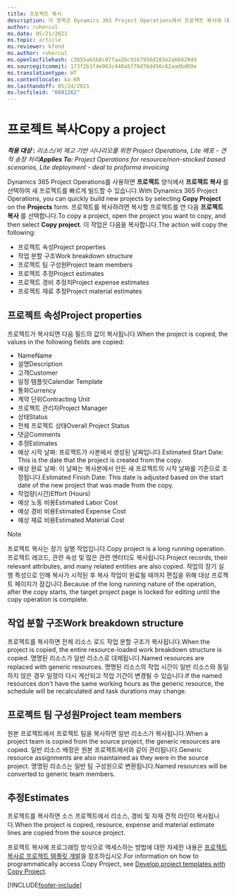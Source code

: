 ```yaml
---
title: 프로젝트 복사
description: 이 항목은 Dynamics 365 Project Operations에서 프로젝트 복사에 대한 정보를 제공합니다.
author: ruhercul
ms.date: 05/21/2021
ms.topic: article
ms.reviewer: kfend
ms.author: ruhercul
ms.openlocfilehash: c3055ab5b8c07faa2bc9167956d283e2a66029dd
ms.sourcegitcommit: 173f2b1f4e063c440a5f78d76d456c62aadbd89e
ms.translationtype: HT
ms.contentlocale: ko-KR
ms.lasthandoff: 05/24/2021
ms.locfileid: "6091262"
---
```

# <a name="copy-a-project"></a><span data-ttu-id="fb474-103">프로젝트 복사</span><span class="sxs-lookup"><span data-stu-id="fb474-103">Copy a project</span></span>

<span data-ttu-id="fb474-104">_**적용 대상 :** 리소스/비 재고 기반 시나리오를 위한 Project Operations, Lite 배포 - 견적 송장 처리_</span><span class="sxs-lookup"><span data-stu-id="fb474-104">_**Applies To:** Project Operations for resource/non-stocked based scenarios, Lite deployment - deal to proforma invoicing_</span></span>

<span data-ttu-id="fb474-105">Dynamics 365 Project Operations를 사용하면 **프로젝트** 양식에서 **프로젝트 복사** 를 선택하여 새 프로젝트를 빠르게 빌드할 수 있습니다.</span><span class="sxs-lookup"><span data-stu-id="fb474-105">With Dynamics 365 Project Operations, you can quickly build new projects by selecting **Copy Project** on the **Projects** form.</span></span> <span data-ttu-id="fb474-106">프로젝트를 복사하려면 복사할 프로젝트를 연 다음 **프로젝트 복사** 를 선택합니다.</span><span class="sxs-lookup"><span data-stu-id="fb474-106">To copy a project, open the project you want to copy, and then select **Copy project**.</span></span> <span data-ttu-id="fb474-107">이 작업은 다음을 복사합니다.</span><span class="sxs-lookup"><span data-stu-id="fb474-107">The action will copy the following:</span></span>

- <span data-ttu-id="fb474-108">프로젝트 속성</span><span class="sxs-lookup"><span data-stu-id="fb474-108">Project properties</span></span> 
- <span data-ttu-id="fb474-109">작업 분할 구조</span><span class="sxs-lookup"><span data-stu-id="fb474-109">Work breakdown structure</span></span>
- <span data-ttu-id="fb474-110">프로젝트 팀 구성원</span><span class="sxs-lookup"><span data-stu-id="fb474-110">Project team members</span></span>
- <span data-ttu-id="fb474-111">프로젝트 추정</span><span class="sxs-lookup"><span data-stu-id="fb474-111">Project estimates</span></span>
- <span data-ttu-id="fb474-112">프로젝트 경비 추정치</span><span class="sxs-lookup"><span data-stu-id="fb474-112">Project expense estimates</span></span>
- <span data-ttu-id="fb474-113">프로젝트 재료 추정</span><span class="sxs-lookup"><span data-stu-id="fb474-113">Project material estimates</span></span>

## <a name="project-properties"></a><span data-ttu-id="fb474-114">프로젝트 속성</span><span class="sxs-lookup"><span data-stu-id="fb474-114">Project properties</span></span>

<span data-ttu-id="fb474-115">프로젝트가 복사되면 다음 필드의 값이 복사됩니다.</span><span class="sxs-lookup"><span data-stu-id="fb474-115">When the project is copied, the values in the following fields are copied:</span></span>

- <span data-ttu-id="fb474-116">Name</span><span class="sxs-lookup"><span data-stu-id="fb474-116">Name</span></span>
- <span data-ttu-id="fb474-117">설명</span><span class="sxs-lookup"><span data-stu-id="fb474-117">Description</span></span>
- <span data-ttu-id="fb474-118">고객</span><span class="sxs-lookup"><span data-stu-id="fb474-118">Customer</span></span>
- <span data-ttu-id="fb474-119">일정 템플릿</span><span class="sxs-lookup"><span data-stu-id="fb474-119">Calendar Template</span></span>
- <span data-ttu-id="fb474-120">통화</span><span class="sxs-lookup"><span data-stu-id="fb474-120">Currency</span></span>
- <span data-ttu-id="fb474-121">계약 단위</span><span class="sxs-lookup"><span data-stu-id="fb474-121">Contracting Unit</span></span>
- <span data-ttu-id="fb474-122">프로젝트 관리자</span><span class="sxs-lookup"><span data-stu-id="fb474-122">Project Manager</span></span>
- <span data-ttu-id="fb474-123">상태</span><span class="sxs-lookup"><span data-stu-id="fb474-123">Status</span></span>
- <span data-ttu-id="fb474-124">전체 프로젝트 상태</span><span class="sxs-lookup"><span data-stu-id="fb474-124">Overall Project Status</span></span>
- <span data-ttu-id="fb474-125">댓글</span><span class="sxs-lookup"><span data-stu-id="fb474-125">Comments</span></span>
- <span data-ttu-id="fb474-126">추정</span><span class="sxs-lookup"><span data-stu-id="fb474-126">Estimates</span></span>
- <span data-ttu-id="fb474-127">예상 시작 날짜: 프로젝트가 사본에서 생성된 날짜입니다.</span><span class="sxs-lookup"><span data-stu-id="fb474-127">Estimated Start Date: This is the date that the project is created from the copy.</span></span>
- <span data-ttu-id="fb474-128">예상 완료 날짜: 이 날짜는 복사본에서 만든 새 프로젝트의 시작 날짜를 기준으로 조정됩니다.</span><span class="sxs-lookup"><span data-stu-id="fb474-128">Estimated Finish Date: This date is adjusted based on the start date of the new project that was made from the copy.</span></span>
- <span data-ttu-id="fb474-129">작업량(시간)</span><span class="sxs-lookup"><span data-stu-id="fb474-129">Effort (Hours)</span></span>
- <span data-ttu-id="fb474-130">예상 노동 비용</span><span class="sxs-lookup"><span data-stu-id="fb474-130">Estimated Labor Cost</span></span>
- <span data-ttu-id="fb474-131">예상 경비 비용</span><span class="sxs-lookup"><span data-stu-id="fb474-131">Estimated Expense Cost</span></span>
- <span data-ttu-id="fb474-132">예상 재료 비용</span><span class="sxs-lookup"><span data-stu-id="fb474-132">Estimated Material Cost</span></span>

> [!NOTE]
> <span data-ttu-id="fb474-133">프로젝트 복사는 장기 실행 작업입니다.</span><span class="sxs-lookup"><span data-stu-id="fb474-133">Copy project is a long running operation.</span></span> <span data-ttu-id="fb474-134">프로젝트 레코드, 관련 속성 및 많은 관련 엔터티도 복사됩니다.</span><span class="sxs-lookup"><span data-stu-id="fb474-134">Project records, their relevant attributes, and many related entities are also copied.</span></span> <span data-ttu-id="fb474-135">작업의 장기 실행 특성으로 인해 복사가 시작된 후 복사 작업이 완료될 때까지 편집을 위해 대상 프로젝트 페이지가 잠깁니다.</span><span class="sxs-lookup"><span data-stu-id="fb474-135">Because of the long running nature of the operation, after the copy starts, the target project page is locked for editing until the copy operation is complete.</span></span>

## <a name="work-breakdown-structure"></a><span data-ttu-id="fb474-136">작업 분할 구조</span><span class="sxs-lookup"><span data-stu-id="fb474-136">Work breakdown structure</span></span>

<span data-ttu-id="fb474-137">프로젝트를 복사하면 전체 리소스 로드 작업 분할 구조가 복사됩니다.</span><span class="sxs-lookup"><span data-stu-id="fb474-137">When the project is copied, the entire resource-loaded work breakdown structure is copied.</span></span> <span data-ttu-id="fb474-138">명명된 리소스가 일반 리소스로 대체됩니다.</span><span class="sxs-lookup"><span data-stu-id="fb474-138">Named resources are replaced with generic resources.</span></span> <span data-ttu-id="fb474-139">명명된 리소스의 작업 시간이 일반 리소스와 동일하지 않은 경우 일정이 다시 계산되고 작업 기간이 변경될 수 있습니다.</span><span class="sxs-lookup"><span data-stu-id="fb474-139">If the named resources don't have the same working hours as the generic resource, the schedule will be recalculated and task durations may change.</span></span>

## <a name="project-team-members"></a><span data-ttu-id="fb474-140">프로젝트 팀 구성원</span><span class="sxs-lookup"><span data-stu-id="fb474-140">Project team members</span></span>

<span data-ttu-id="fb474-141">원본 프로젝트에서 프로젝트 팀을 복사하면 일반 리소스가 복사됩니다.</span><span class="sxs-lookup"><span data-stu-id="fb474-141">When a project team is copied from the source project, the generic resources are copied.</span></span> <span data-ttu-id="fb474-142">일반 리소스 배정은 원본 프로젝트에서와 같이 관리됩니다.</span><span class="sxs-lookup"><span data-stu-id="fb474-142">Generic resource assignments are also maintained as they were in the source project.</span></span> <span data-ttu-id="fb474-143">명명된 리소스는 일반 팀 구성원으로 변환됩니다.</span><span class="sxs-lookup"><span data-stu-id="fb474-143">Named resources will be converted to generic team members.</span></span>

## <a name="estimates"></a><span data-ttu-id="fb474-144">추정</span><span class="sxs-lookup"><span data-stu-id="fb474-144">Estimates</span></span>

<span data-ttu-id="fb474-145">프로젝트를 복사하면 소스 프로젝트에서 리소스, 경비 및 자재 견적 라인이 복사됩니다.</span><span class="sxs-lookup"><span data-stu-id="fb474-145">When the project is copied, resource, expense and material estimate lines are copied from the source project.</span></span> 

<span data-ttu-id="fb474-146">프로젝트 복사에 프로그래밍 방식으로 액세스하는 방법에 대한 자세한 내용은 [프로젝트 복사로 프로젝트 템플릿 개발](dev-copy-project.md)을 참조하십시오.</span><span class="sxs-lookup"><span data-stu-id="fb474-146">For information on how to programmatically access Copy Project, see [Develop project templates with Copy Project](dev-copy-project.md).</span></span>


[!INCLUDE[footer-include](../includes/footer-banner.md)]
